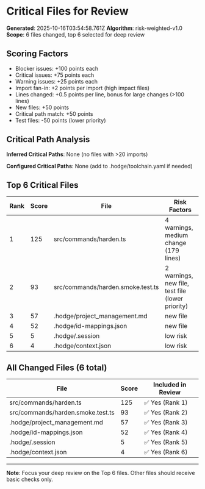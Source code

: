 # Critical Files for Review

**Generated**: 2025-10-16T03:54:58.761Z
**Algorithm**: risk-weighted-v1.0
**Scope**: 6 files changed, top 6 selected for deep review

## Scoring Factors

- Blocker issues: +100 points each
- Critical issues: +75 points each
- Warning issues: +25 points each
- Import fan-in: +2 points per import (high impact files)
- Lines changed: +0.5 points per line, bonus for large changes (>100 lines)
- New files: +50 points
- Critical path match: +50 points
- Test files: -50 points (lower priority)

## Critical Path Analysis

**Inferred Critical Paths**: None (no files with >20 imports)

**Configured Critical Paths**: None (add to .hodge/toolchain.yaml if needed)

## Top 6 Critical Files

| Rank | Score | File | Risk Factors |
|------|-------|------|-------------|
| 1 | 125 | src/commands/harden.ts | 4 warnings, medium change (179 lines) |
| 2 | 93 | src/commands/harden.smoke.test.ts | 2 warnings, new file, test file (lower priority) |
| 3 | 57 | .hodge/project_management.md | new file |
| 4 | 52 | .hodge/id-mappings.json | new file |
| 5 | 5 | .hodge/.session | low risk |
| 6 | 4 | .hodge/context.json | low risk |

## All Changed Files (6 total)

| File | Score | Included in Review |
|------|-------|-----------------|
| src/commands/harden.ts | 125 | ✅ Yes (Rank 1) |
| src/commands/harden.smoke.test.ts | 93 | ✅ Yes (Rank 2) |
| .hodge/project_management.md | 57 | ✅ Yes (Rank 3) |
| .hodge/id-mappings.json | 52 | ✅ Yes (Rank 4) |
| .hodge/.session | 5 | ✅ Yes (Rank 5) |
| .hodge/context.json | 4 | ✅ Yes (Rank 6) |

---
**Note**: Focus your deep review on the Top 6 files. Other files should receive basic checks only.

